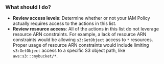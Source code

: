 ### What should I do?

* **Review access levels**: Determine whether or not your IAM Policy actually requires access to the actions in this list.
* **Review resource access**: All of the actions in this list do not leverage resource ARN constraints. For example, a lack of resource ARN constraints would be allowing `s3:GetObject` access to `*` resources. Proper usage of resource ARN constraints would include limiting `s3:GetObject` access to a specific S3 object path, like  `aws:s3:::mybucket/*`.
